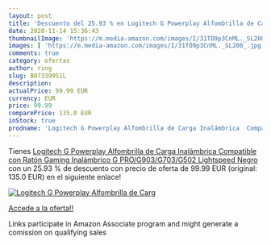 ```yaml
---
layout: post
title: 'Descuento del 25.93 % en Logitech G Powerplay Alfombrilla de Carg'
date: 2020-11-14 15:36:43
thumbnailImage: 'https://m.media-amazon.com/images/I/31TO9p3CnML._SL200_.jpg'
images: [ 'https://m.media-amazon.com/images/I/31TO9p3CnML._SL200_.jpg' ]
comments: true
category: ofertas
author: ring
slug: B073399S1L
description:
actualPrice: 99.99 EUR
currency: EUR
price: 99.99
comparePrice: 135.0 EUR
inStock: true
prodname: 'Logitech G Powerplay Alfombrilla de Carga Inalámbrica  Compatible con Ratón Gaming Inalámbrico G PRO/G903/G703/G502 Lightspeed   Negro'
---
```


Tienes [Logitech G Powerplay Alfombrilla de Carga Inalámbrica  Compatible con Ratón Gaming Inalámbrico G PRO/G903/G703/G502 Lightspeed   Negro](https://www.amazon.es/dp/B073399S1L/?tag=tolees-21) con un 25.93 % de descuento con precio de oferta de 99.99 EUR (original: 135.0 EUR) en el siguiente enlace!

[![Logitech G Powerplay Alfombrilla de Carg](https://m.media-amazon.com/images/I/31TO9p3CnML._SL200_.jpg)](https://www.amazon.es/dp/B073399S1L/?tag=tolees-21)

[Accede a la oferta!!](https://www.amazon.es/dp/B073399S1L/?tag=tolees-21)

Links participate in Amazon Associate program and might generate a comission on qualifying sales


